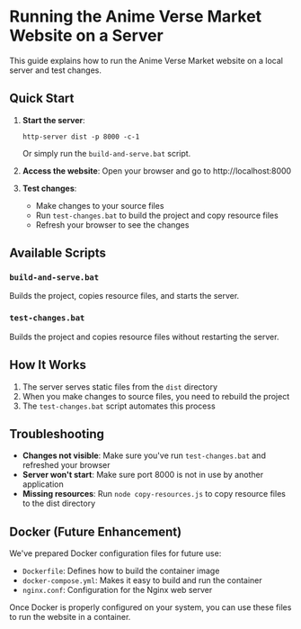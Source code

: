 # Running the Anime Verse Market Website on a Server

This guide explains how to run the Anime Verse Market website on a local server and test changes.

## Quick Start

1. **Start the server**:
   ```
   http-server dist -p 8000 -c-1
   ```
   Or simply run the `build-and-serve.bat` script.

2. **Access the website**:
   Open your browser and go to http://localhost:8000

3. **Test changes**:
   - Make changes to your source files
   - Run `test-changes.bat` to build the project and copy resource files
   - Refresh your browser to see the changes

## Available Scripts

### `build-and-serve.bat`
Builds the project, copies resource files, and starts the server.

### `test-changes.bat`
Builds the project and copies resource files without restarting the server.

## How It Works

1. The server serves static files from the `dist` directory
2. When you make changes to source files, you need to rebuild the project
3. The `test-changes.bat` script automates this process

## Troubleshooting

- **Changes not visible**: Make sure you've run `test-changes.bat` and refreshed your browser
- **Server won't start**: Make sure port 8000 is not in use by another application
- **Missing resources**: Run `node copy-resources.js` to copy resource files to the dist directory

## Docker (Future Enhancement)

We've prepared Docker configuration files for future use:
- `Dockerfile`: Defines how to build the container image
- `docker-compose.yml`: Makes it easy to build and run the container
- `nginx.conf`: Configuration for the Nginx web server

Once Docker is properly configured on your system, you can use these files to run the website in a container.
